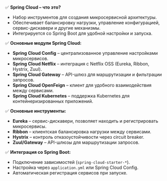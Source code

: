 ✅ **Spring Cloud – что это?**
- Набор инструментов для создания микросервисной архитектуры.
- Обеспечивает балансировку нагрузки, управление конфигурацией, сервис-дискавери и другие механизмы.
- Интегрируется со Spring Boot для удобной настройки и запуска.

✅ **Основные модули Spring Cloud:**
- **Spring Cloud Config** – централизованное управление настройками микросервисов.
- **Spring Cloud Netflix** – интеграция с Netflix OSS (Eureka, Ribbon, Hystrix, Zuul).
- **Spring Cloud Gateway** – API-шлюз для маршрутизации и фильтрации запросов.
- **Spring Cloud OpenFeign** – клиент для удобного взаимодействия между сервисами.
- **Spring Cloud Kubernetes** – поддержка Kubernetes для контейнеризированных приложений.

✅ **Основные инструменты:**
- **Eureka** – сервис-дискавери, позволяет находить и регистрировать микросервисы.
- **Ribbon** – клиентская балансировка нагрузки между сервисами.
- **Hystrix** – контроль отказоустойчивости через circuit breaker.
- **Zuul/Gateway** – API-шлюзы для маршрутизации запросов.

✅ **Интеграция со Spring Boot:**
- Подключение зависимостей (`spring-cloud-starter-*`).
- Настройка через `application.yml` или Spring Cloud Config.
- Автоматическая регистрация сервисов при запуске.